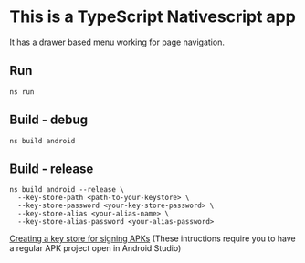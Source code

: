 # This is a TypeScript Nativescript app

It has a drawer based menu working for page navigation.  

## Run

```
ns run
```

## Build - debug

```
ns build android
```

## Build - release

```
ns build android --release \
  --key-store-path <path-to-your-keystore> \
  --key-store-password <your-key-store-password> \
  --key-store-alias <your-alias-name> \
  --key-store-alias-password <your-alias-password>
```

[Creating a key store for signing APKs](https://developer.android.com/studio/publish/app-signing#generate-key)
(These intructions require you to have a regular APK project open in Android Studio)



